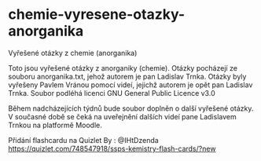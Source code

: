 # chemie-vyresene-otazky-anorganika
Vyřešené otázky z chemie (anorganika)

Toto jsou vyřešené otázky z anorganiky (chemie). Otázky pocházejí ze souboru anorganika.txt, jehož autorem je pan Ladislav Trnka.
Otázky byly vyřešeny Pavlem Vránou pomocí videí, jejichž autorem je opět pan Ladislav Trnka.
Soubor podléhá licenci GNU General Public Licence v3.0

Během nadcházejících týdnů bude soubor doplněn o další vyřešené otázky. V současné době se čeká na uveřejnění dalších videí pane Ladislavem Trnkou na platformě Moodle.


Přidání flashcardu na Quizlet
By : @IHtDzenda
https://quizlet.com/748547918/ssps-kemistry-flash-cards/?new
